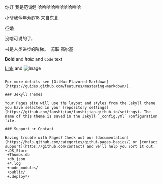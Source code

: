 你好 我是范诗健 哈哈哈哈哈哈哈哈哈哈

小爷我今年芳龄18 来自东北

征婚

没啥可说的了。    

书是人类进步的阶梯。  苏联 高尔基




 
 

**Bold** and _Italic_ and `Code` text

[Link](url) and ![Image](src)
```

For more details see [GitHub Flavored Markdown](https://guides.github.com/features/mastering-markdown/).

### Jekyll Themes

Your Pages site will use the layout and styles from the Jekyll theme you have selected in your [repository settings](https://github.com/fanshijian/fanshijian.github.io/settings). The name of this theme is saved in the Jekyll `_config.yml` configuration file.

### Support or Contact

Having trouble with Pages? Check out our [documentation](https://help.github.com/categories/github-pages-basics/) or [contact support](https://github.com/contact) and we’ll help you sort it out.
+.DS_Store
 +Thumbs.db
 +db.json
 +*.log
 +node_modules/
 +public/
 +.deploy*/ 
